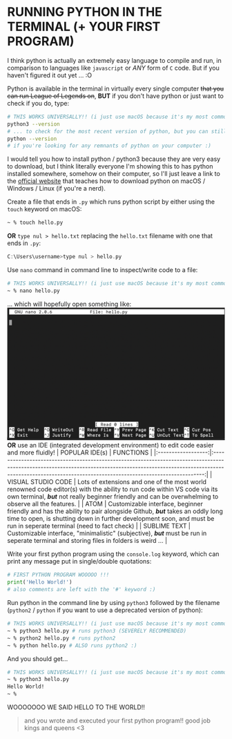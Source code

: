 # RUNNING PYTHON IN THE TERMINAL (+ YOUR FIRST PROGRAM)
I think python is actually an extremely easy language to compile and run, in comparison to languages like `javascript` or *ANY* form of `C` code. But if you haven't figured it out yet ... :O 

Python is available in the terminal in virtually every single computer ~~that you can run League of Legends on~~, **BUT** if you don't have python or just want to check if you do, type:
```bash
# THIS WORKS UNIVERSALLY!! (i just use macOS because it's my most common machine :))
python3 --version
# ... to check for the most recent version of python, but you can still use: 
python --version
# if you're looking for any remnants of python on your computer :)
```
I would tell you how to install python / python3 because they are very easy to download, but I think literally everyone I'm showing this to has python installed somewhere, somehow on their computer, so I'll just leave a link to the [official website](https://www.python.org/downloads/) that teaches how to download python on macOS / Windows / Linux (if you're a nerd).  

Create a file that ends in `.py` which runs python script by either using the `touch` keyword on macOS:
``` bash
~ % touch hello.py
```
**OR** `type nul > hello.txt` replacing the `hello.txt` filename with one that ends in `.py`:
``` c++
C:\Users\username>type nul > hello.py
```
Use `nano` command in command line to inspect/write code to a file:
``` bash
# THIS WORKS UNIVERSALLY!! (i just use macOS because it's my most common machine :))
~ % nano hello.py
```
... which will hopefully open something like:
![nano_in_terminal](https://github.com/julesiet/casually-explained-coding/blob/40d01d941081d5d7559bf3c128a73823b88e551f/anaconda%20(python)/nano.png)
**OR** use an IDE (integrated development environment) to edit code easier and more fluidly!
|   POPULAR IDE(s)   |                                                                                                                FUNCTIONS                                                                                                                |
|:------------------:|:---------------------------------------------------------------------------------------------------------------------------------------------------------------------------------------------------------------------------------------:|
| VISUAL STUDIO CODE |      Lots of extensions and one of the most world renowned code editor(s) with the ability to run code within VS code via its own terminal, __*but*__ not really beginner friendly and can be overwhelming to observe all the features.     |
|        ATOM        | Customizable interface, beginner friendly and has the ability to pair alongside Github, __*but*__ takes an oddly long time to open, is shutting down in further development soon, and must be run in seperate terminal (need to fact check) |
|    SUBLIME TEXT    |                                                  Customizable interface, "minimalistic" (subjective), __*but*__ must be run in seperate terminal and storing files in folders is weird ...                                                  | 

Write your first python program using the `console.log` keyword, which can print any message put in single/double quotations:
``` python
# FIRST PYTHON PROGRAM WOOOOO !!!
print('Hello World!')
# also comments are left with the '#' keyword :)
```
Run python in the command line by using `python3` followed by the filename (`python2` / `python` if you want to use a deprecated version of python): 
``` bash
# THIS WORKS UNIVERSALLY!! (i just use macOS because it's my most common machine :))
~ % python3 hello.py # runs python3 (SEVERELY RECOMMENDED)
~ % python2 hello.py # runs python2
~ % python hello.py # ALSO runs python2 :)
```
And you should get...
``` bash
# THIS WORKS UNIVERSALLY!! (i just use macOS because it's my most common machine :))
~ % python3 hello.py
Hello World!
~ %
```
WOOOOOOO WE SAID HELLO TO THE WORLD!! 
> and you wrote and executed your first python program!! good job kings and queens <3

